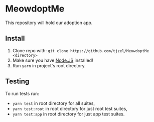 # MeowdoptMe

This repository will hold our adoption app.

## Install

1. Clone repo with: `git clone https://github.com/tjzel/MeowdoptMe <directory>`
1. Make sure you have [Node.JS](https://nodejs.org/en) installed!
1. Run `yarn` in project's root directory.

## Testing

To run tests run:

- `yarn test` in root directory for all suites,
- `yarn test:root` in root directory for just root test suites,
- `yarn test:app` in root directory for just app test suites.
